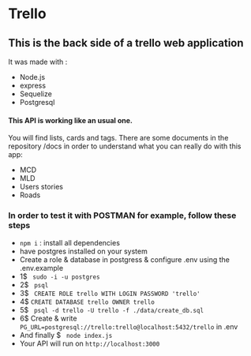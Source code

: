 # Trello

## This is the back side of a trello web application

It was made with : 
  - Node.js
  - express
  - Sequelize
  - Postgresql  

####  This API is working like an usual one.
You will find lists, cards and tags.
There are some documents in the repository /docs  in order to understand what you can really do with this app:

  - MCD
  - MLD
  - Users stories
  - Roads

  ### In order to test it with POSTMAN for example, follow these steps
  - ```npm i``` : install all dependencies
  - have postgres installed on your system  
  - Create a role & database in postgress & configure .env using the .env.example
  - 1$  ``` sudo -i -u postgres```
  - 2$ ``` psql```
  - 3$ ``` CREATE ROLE trello WITH LOGIN PASSWORD 'trello'```
  - 4$ ``` CREATE DATABASE trello OWNER trello ```
  - 5$ ``` psql -d trello -U trello -f ./data/create_db.sql```
  - 6$ Create & write``` PG_URL=postgresql://trello:trello@localhost:5432/trello``` in .env
  - And finally $ ``` node index.js```
  - Your API will run on ```http://localhost:3000```

  


